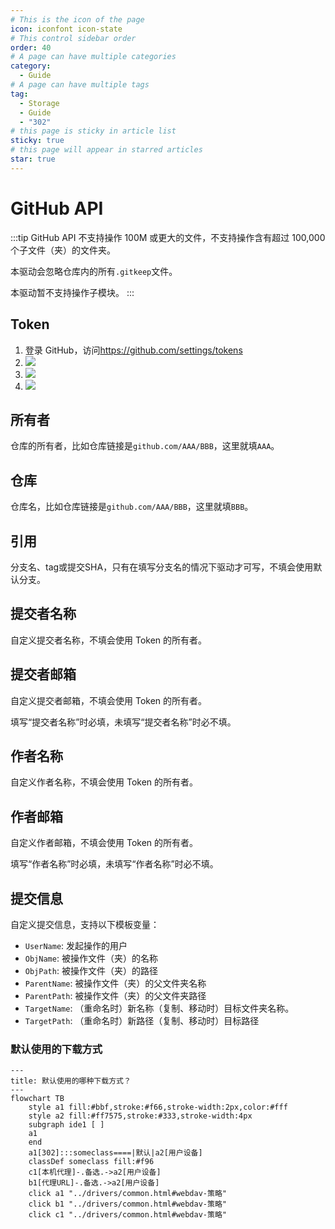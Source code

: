 ```yaml
---
# This is the icon of the page
icon: iconfont icon-state
# This control sidebar order
order: 40
# A page can have multiple categories
category:
  - Guide
# A page can have multiple tags
tag:
  - Storage
  - Guide
  - "302"
# this page is sticky in article list
sticky: true
# this page will appear in starred articles
star: true
---
```

# GitHub API

:::tip
GitHub API 不支持操作 100M 或更大的文件，不支持操作含有超过 100,000 个子文件（夹）的文件夹。

本驱动会忽略仓库内的所有`.gitkeep`文件。

本驱动暂不支持操作子模块。
:::

## **Token**

1. 登录 GitHub，访问<https://github.com/settings/tokens>
2. ![](/img/drivers/github/1.png)
3. ![](/img/drivers/github/2.png)
4. ![](/img/drivers/github/3.png)

## **所有者**

仓库的所有者，比如仓库链接是`github.com/AAA/BBB`，这里就填`AAA`。

## **仓库**

仓库名，比如仓库链接是`github.com/AAA/BBB`，这里就填`BBB`。

## **引用**

分支名、tag或提交SHA，只有在填写分支名的情况下驱动才可写，不填会使用默认分支。

## **提交者名称**

自定义提交者名称，不填会使用 Token 的所有者。

## **提交者邮箱**

自定义提交者邮箱，不填会使用 Token 的所有者。

填写“提交者名称”时必填，未填写“提交者名称”时必不填。

## **作者名称**

自定义作者名称，不填会使用 Token 的所有者。

## **作者邮箱**

自定义作者邮箱，不填会使用 Token 的所有者。

填写“作者名称”时必填，未填写“作者名称”时必不填。

## **提交信息**

自定义提交信息，支持以下模板变量：
- `UserName`: 发起操作的用户
- `ObjName`: 被操作文件（夹）的名称
- `ObjPath`: 被操作文件（夹）的路径
- `ParentName`: 被操作文件（夹）的父文件夹名称
- `ParentPath`: 被操作文件（夹）的父文件夹路径
- `TargetName`: （重命名时）新名称（复制、移动时）目标文件夹名称。
- `TargetPath`: （重命名时）新路径（复制、移动时）目标路径

### **默认使用的下载方式**

```mermaid
---
title: 默认使用的哪种下载方式？
---
flowchart TB
    style a1 fill:#bbf,stroke:#f66,stroke-width:2px,color:#fff
    style a2 fill:#ff7575,stroke:#333,stroke-width:4px
    subgraph ide1 [ ]
    a1
    end
    a1[302]:::someclass====|默认|a2[用户设备]
    classDef someclass fill:#f96
    c1[本机代理]-.备选.->a2[用户设备]
    b1[代理URL]-.备选.->a2[用户设备]
    click a1 "../drivers/common.html#webdav-策略"
    click b1 "../drivers/common.html#webdav-策略"
    click c1 "../drivers/common.html#webdav-策略"
```

